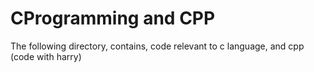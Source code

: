 # CProgramming and CPP
The following directory, contains, code relevant to c language, and cpp (code with harry)
